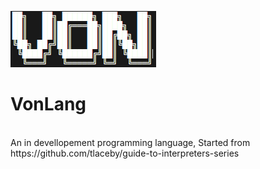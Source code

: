 ![image](logo.png "icon")

<h1> V o n L a n g</h1><br/>
An in devellopement programming language, Started from https://github.com/tlaceby/guide-to-interpreters-series
 
